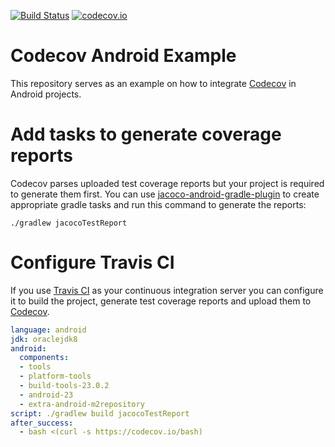 [![Build Status](https://travis-ci.org/codecov/example-android.svg?branch=master)](https://travis-ci.org/codecov/example-android)
[![codecov.io](https://codecov.io/github/codecov/example-android/coverage.svg?branch=master)](https://codecov.io/github/codecov/example-android?branch=master)
# Codecov Android Example

This repository serves as an example on how to integrate [Codecov](https://codecov.io) in Android
projects.

# Add tasks to generate coverage reports

Codecov parses uploaded test coverage reports but your project is required to generate them first.
You can use [jacoco-android-gradle-plugin](https://github.com/arturdm/jacoco-android-gradle-plugin)
to create appropriate gradle tasks and run this command to generate the reports:

```
./gradlew jacocoTestReport
```

# Configure Travis CI

If you use [Travis CI](https://travis-ci.org) as your continuous integration server you can
configure it to build the project, generate test coverage reports and upload them to
[Codecov](https://codecov.io).

```yml
language: android
jdk: oraclejdk8
android:
  components:
  - tools
  - platform-tools
  - build-tools-23.0.2
  - android-23
  - extra-android-m2repository
script: ./gradlew build jacocoTestReport
after_success:
  - bash <(curl -s https://codecov.io/bash)
```
